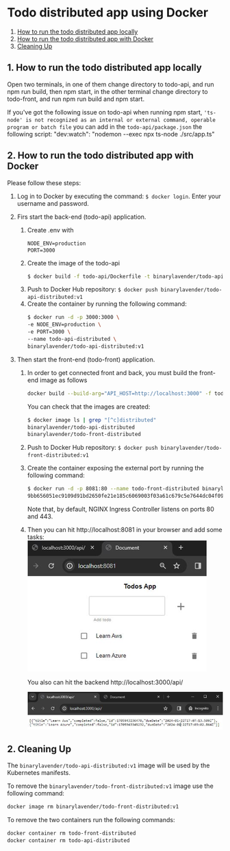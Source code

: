 # Todo distributed app using Docker

1. [How to run the todo distributed app locally](#locally)
2. [How to run the todo distributed app with Docker](#docker)
3. [Cleaning Up](#cleaning)

<a name="locally"></a>
## 1. How to run the todo distributed app locally
Open two terminals, in one of them change directory to todo-api, and run npm run build, then npm start, in the other terminal change directory to todo-front, and run npm run build and npm start.

If you've got the following issue on todo-api when running npm start, `'ts-node' is not recognized as an internal or external command, operable program or batch file` you can add in the `todo-api/package.json` the following script: "dev:watch": "nodemon --exec npx ts-node ./src/app.ts"

<a name="docker"></a>
## 2. How to run the todo distributed app with Docker

Please follow these steps:
1. Log in to Docker by executing the command: `$ docker login`. Enter your username and password.
2. Firs start the back-end (todo-api) application. 
   1. Create .env with
      ```env
      NODE_ENV=production
      PORT=3000
      ```
   2. Create the image of the todo-api
      ```bash
      $ docker build -f todo-api/Dockerfile -t binarylavender/todo-api-distributed:v1 todo-api/ 
      ```
   3. Push to Docker Hub repository:
      `$ docker push binarylavender/todo-api-distributed:v1`
   4. Create the container by running the following command:
      ```bash
      $ docker run -d -p 3000:3000 \
      -e NODE_ENV=production \
      -e PORT=3000 \
      --name todo-api-distributed \
      binarylavender/todo-api-distributed:v1
      ```
   
3. Then start the front-end (todo-front) application.  
   1. In order to get connected front and back, you must build the front-end image as follows
      ```bash
      docker build --build-arg="API_HOST=http://localhost:3000" -f todo-front/Dockerfile -t binarylavender/todo-front-distributed:v1 todo-front/
      ```

      You can check that the images are created:

      ```bash
      $ docker image ls | grep "[^c]distributed"
      binarylavender/todo-api-distributed                                           v1                                                      fc824d69c1ef   27 hours ago    93.4MB
      binarylavender/todo-front-distributed                                         v1                                                      977ededd992b   28 hours ago    187MB
      ```

   2. Push to Docker Hub repository:
      `$ docker push binarylavender/todo-front-distributed:v1`

   3. Create the container exposing the external port by running the following command:
      ```bash
      $ docker run -d -p 8081:80 --name todo-front-distributed binarylavender/todo-front-distributed:v1
      9bb656051ec9109d91bd2650fe21e185c6069003f03a61c679c5e7644dc04f09
      ```
      Note that, by default, NGINX Ingress Controller listens on ports 80 and 443.
   4. Then you can hit http://localhost:8081 in your browser and add some tasks:
      ![todo-front](./todo-front-distributed-docker.JPG)

      You also can hit the backend http://localhost:3000/api/

      ![todo-api](./todo-api-distributed-docker.JPG)


<a name="cleaning"></a>
## 2. Cleaning Up

The `binarylavender/todo-api-distributed:v1` image will be used by the Kubernetes manifests. 

To remove the `binarylavender/todo-front-distributed:v1` image use the following command:

```bash
docker image rm binarylavender/todo-front-distributed:v1
```

To remove the two containers run the following commands:
```bash
docker container rm todo-front-distributed
docker container rm todo-api-distributed
```